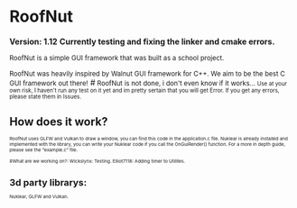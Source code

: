 ﻿# RoofNut
 **Version: 1.12**
 **Currently testing and fixing the linker and cmake errors.**
 
 <small>RoofNut is a simple GUI framework that was built as a school project.
</small>

 <small>RoofNut was heavily inspired by Walnut GUI framework for C++.
 We aim to be the best C GUI framework out there!</small>
#<small> RoofNut is not done, i don't even know if it works... <small>
Use at your own risk, I haven't run any test on it yet and im pretty sertain that you will get Error. If you get any errors, please state them in Issues. 
# How does it work?
<small> RoofNut uses GLFW and Vulkan to draw a window, you can find this code in the application.c file.
Nuklear is already installed and implemented with the library, you can write your Nuklear code if you call the OnGuiRender() function.
For a more in depth guide, please see the "example.c" file.

#What are we working on?:
Wickslynx: Testing.
Elliot7118: Adding timer to Utilites.
# 3d party librarys:
Nuklear, GLFW and Vulkan.

